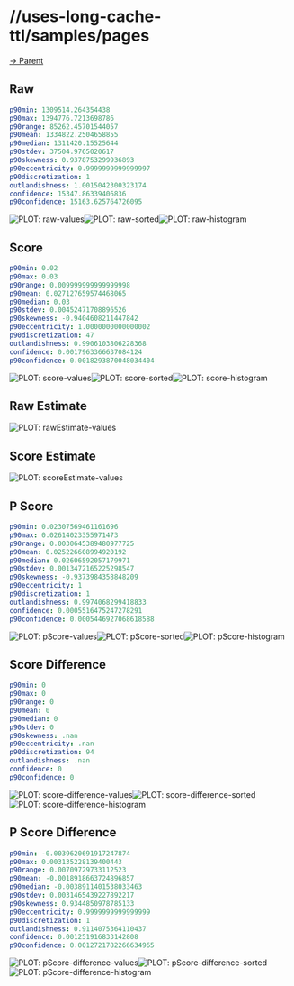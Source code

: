 
# //uses-long-cache-ttl/samples/pages

[→ Parent](../..)


## Raw


```yaml
p90min: 1309514.264354438
p90max: 1394776.7213698786
p90range: 85262.45701544057
p90mean: 1334822.2504658855
p90median: 1311420.15525644
p90stdev: 37504.9765020617
p90skewness: 0.9378753299936893
p90eccentricity: 0.9999999999999997
p90discretization: 1
outlandishness: 1.0015042300323174
confidence: 15347.86339406836
p90confidence: 15163.625764726095

```

![PLOT: raw-values](./raw/values.svg)![PLOT: raw-sorted](./raw/sorted.svg)![PLOT: raw-histogram](./raw/histogram.svg)
## Score


```yaml
p90min: 0.02
p90max: 0.03
p90range: 0.009999999999999998
p90mean: 0.027127659574468065
p90median: 0.03
p90stdev: 0.00452471708896526
p90skewness: -0.9404608211447842
p90eccentricity: 1.0000000000000002
p90discretization: 47
outlandishness: 0.9906103806228368
confidence: 0.0017963366637084124
p90confidence: 0.0018293870048034404

```

![PLOT: score-values](./score/values.svg)![PLOT: score-sorted](./score/sorted.svg)![PLOT: score-histogram](./score/histogram.svg)
## Raw Estimate

![PLOT: rawEstimate-values](./rawEstimate/values.svg)
## Score Estimate

![PLOT: scoreEstimate-values](./scoreEstimate/values.svg)
## P Score


```yaml
p90min: 0.02307569461161696
p90max: 0.02614023355971473
p90range: 0.0030645389480977725
p90mean: 0.025226608994920192
p90median: 0.02606592057179971
p90stdev: 0.0013472165225298547
p90skewness: -0.9373984358848209
p90eccentricity: 1
p90discretization: 1
outlandishness: 0.9974068299418833
confidence: 0.0005516475247278291
p90confidence: 0.0005446927068618588

```

![PLOT: pScore-values](./pScore/values.svg)![PLOT: pScore-sorted](./pScore/sorted.svg)![PLOT: pScore-histogram](./pScore/histogram.svg)
## Score Difference


```yaml
p90min: 0
p90max: 0
p90range: 0
p90mean: 0
p90median: 0
p90stdev: 0
p90skewness: .nan
p90eccentricity: .nan
p90discretization: 94
outlandishness: .nan
confidence: 0
p90confidence: 0

```

![PLOT: score-difference-values](./score-difference/values.svg)![PLOT: score-difference-sorted](./score-difference/sorted.svg)![PLOT: score-difference-histogram](./score-difference/histogram.svg)
## P Score Difference


```yaml
p90min: -0.0039620691917247874
p90max: 0.003135228139400443
p90range: 0.00709729733112523
p90mean: -0.0018918663724896857
p90median: -0.0038911401538033463
p90stdev: 0.0031465439227892217
p90skewness: 0.9344850978785133
p90eccentricity: 0.9999999999999999
p90discretization: 1
outlandishness: 0.9114075364110437
confidence: 0.001251916833142808
p90confidence: 0.0012721782266634965

```

![PLOT: pScore-difference-values](./pScore-difference/values.svg)![PLOT: pScore-difference-sorted](./pScore-difference/sorted.svg)![PLOT: pScore-difference-histogram](./pScore-difference/histogram.svg)